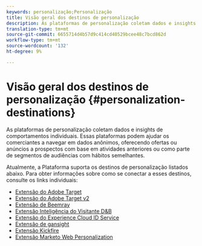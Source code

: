 ```yaml
---
keywords: personalização;Personalização
title: Visão geral dos destinos de personalização
description: As plataformas de personalização coletam dados e insights de comportamentos individuais. Essas plataformas podem ajudar os comerciantes a navegar em dados anônimos, oferecendo ofertas ou anúncios a prospectos com base em atividades anteriores ou como parte de segmentos de audiências com hábitos semelhantes.
translation-type: tm+mt
source-git-commit: 6655714d4b57d9c414cd40529bcee48c7bcd862d
workflow-type: tm+mt
source-wordcount: '132'
ht-degree: 9%

---
```



# Visão geral dos destinos de personalização {#personalization-destinations}

As plataformas de personalização coletam dados e insights de comportamentos individuais. Essas plataformas podem ajudar os comerciantes a navegar em dados anônimos, oferecendo ofertas ou anúncios a prospectos com base em atividades anteriores ou como parte de segmentos de audiências com hábitos semelhantes.

Atualmente, a Plataforma suporta os destinos de personalização listados abaixo. Para obter informações sobre como se conectar a esses destinos, consulte os links individuais:

* [Extensão do Adobe Target](./adobe-target.md)
* [Extensão do Adobe Target v2](./adobe-target-v2.md)
* [Extensão de Beemray](./beemray.md)
* [Extensão Inteligência do Visitante D&amp;B](./dnb.md)
* [Extensão do Experience Cloud ID Service](./adobe-ecid.md)
* [Extensão de gansight](./gainsight.md)
* [Extensão Kickfire](./kickfire.md)
* [Extensão Marketo Web Personalization](./marketo-web-personalization.md)
